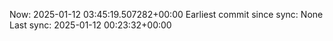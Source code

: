 Now: 2025-01-12 03:45:19.507282+00:00 Earliest commit since sync: None Last sync: 2025-01-12 00:23:32+00:00
